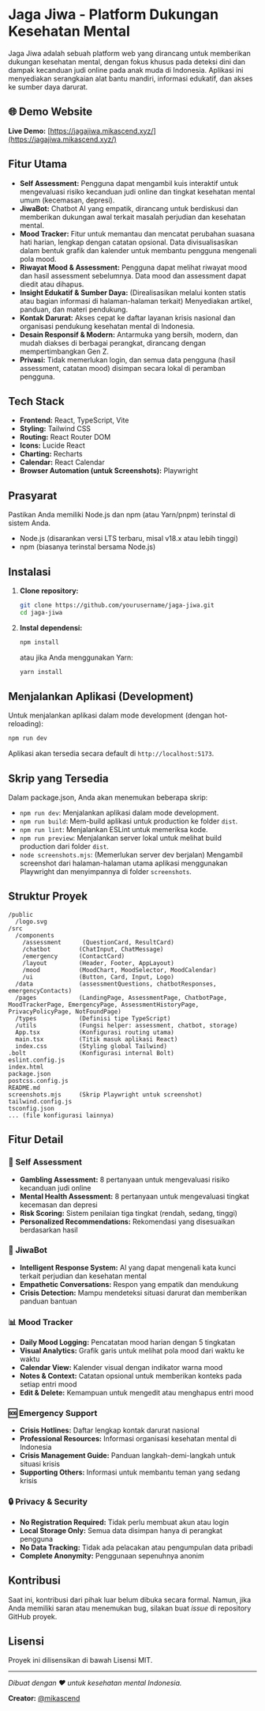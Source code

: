 # Jaga Jiwa - Platform Dukungan Kesehatan Mental

Jaga Jiwa adalah sebuah platform web yang dirancang untuk memberikan dukungan kesehatan mental, dengan fokus khusus pada deteksi dini dan dampak kecanduan judi online pada anak muda di Indonesia. Aplikasi ini menyediakan serangkaian alat bantu mandiri, informasi edukatif, dan akses ke sumber daya darurat.

## 🌐 Demo Website

**Live Demo:** [https://jagajiwa.mikascend.xyz/](https://jagajiwa.mikascend.xyz/)

## Fitur Utama

- **Self Assessment:** Pengguna dapat mengambil kuis interaktif untuk mengevaluasi risiko kecanduan judi online dan tingkat kesehatan mental umum (kecemasan, depresi).
- **JiwaBot:** Chatbot AI yang empatik, dirancang untuk berdiskusi dan memberikan dukungan awal terkait masalah perjudian dan kesehatan mental.
- **Mood Tracker:** Fitur untuk memantau dan mencatat perubahan suasana hati harian, lengkap dengan catatan opsional. Data divisualisasikan dalam bentuk grafik dan kalender untuk membantu pengguna mengenali pola mood.
- **Riwayat Mood & Assessment:** Pengguna dapat melihat riwayat mood dan hasil assessment sebelumnya. Data mood dan assessment dapat diedit atau dihapus.
- **Insight Edukatif & Sumber Daya:** (Direalisasikan melalui konten statis atau bagian informasi di halaman-halaman terkait) Menyediakan artikel, panduan, dan materi pendukung.
- **Kontak Darurat:** Akses cepat ke daftar layanan krisis nasional dan organisasi pendukung kesehatan mental di Indonesia.
- **Desain Responsif & Modern:** Antarmuka yang bersih, modern, dan mudah diakses di berbagai perangkat, dirancang dengan mempertimbangkan Gen Z.
- **Privasi:** Tidak memerlukan login, dan semua data pengguna (hasil assessment, catatan mood) disimpan secara lokal di peramban pengguna.

## Tech Stack

- **Frontend:** React, TypeScript, Vite
- **Styling:** Tailwind CSS
- **Routing:** React Router DOM
- **Icons:** Lucide React
- **Charting:** Recharts
- **Calendar:** React Calendar
- **Browser Automation (untuk Screenshots):** Playwright

## Prasyarat

Pastikan Anda memiliki Node.js dan npm (atau Yarn/pnpm) terinstal di sistem Anda.
- Node.js (disarankan versi LTS terbaru, misal v18.x atau lebih tinggi)
- npm (biasanya terinstal bersama Node.js)

## Instalasi

1.  **Clone repository:**
    ```bash
    git clone https://github.com/yourusername/jaga-jiwa.git
    cd jaga-jiwa
    ```

2.  **Instal dependensi:**
    ```bash
    npm install
    ```
    atau jika Anda menggunakan Yarn:
    ```bash
    yarn install
    ```

## Menjalankan Aplikasi (Development)

Untuk menjalankan aplikasi dalam mode development (dengan hot-reloading):

```bash
npm run dev
```

Aplikasi akan tersedia secara default di `http://localhost:5173`.

## Skrip yang Tersedia

Dalam package.json, Anda akan menemukan beberapa skrip:

-   `npm run dev`: Menjalankan aplikasi dalam mode development.
-   `npm run build`: Mem-build aplikasi untuk production ke folder `dist`.
-   `npm run lint`: Menjalankan ESLint untuk memeriksa kode.
-   `npm run preview`: Menjalankan server lokal untuk melihat build production dari folder `dist`.
-   `node screenshots.mjs`: (Memerlukan server dev berjalan) Mengambil screenshot dari halaman-halaman utama aplikasi menggunakan Playwright dan menyimpannya di folder `screenshots`.

## Struktur Proyek

```
/public
  /logo.svg
/src
  /components
    /assessment      (QuestionCard, ResultCard)
    /chatbot        (ChatInput, ChatMessage)
    /emergency      (ContactCard)
    /layout         (Header, Footer, AppLayout)
    /mood           (MoodChart, MoodSelector, MoodCalendar)
    /ui             (Button, Card, Input, Logo)
  /data             (assessmentQuestions, chatbotResponses, emergencyContacts)
  /pages            (LandingPage, AssessmentPage, ChatbotPage, MoodTrackerPage, EmergencyPage, AssessmentHistoryPage, PrivacyPolicyPage, NotFoundPage)
  /types            (Definisi tipe TypeScript)
  /utils            (Fungsi helper: assessment, chatbot, storage)
  App.tsx           (Konfigurasi routing utama)
  main.tsx          (Titik masuk aplikasi React)
  index.css         (Styling global Tailwind)
.bolt               (Konfigurasi internal Bolt)
eslint.config.js
index.html
package.json
postcss.config.js
README.md
screenshots.mjs     (Skrip Playwright untuk screenshot)
tailwind.config.js
tsconfig.json
... (file konfigurasi lainnya)
```

## Fitur Detail

### 🧠 Self Assessment
- **Gambling Assessment:** 8 pertanyaan untuk mengevaluasi risiko kecanduan judi online
- **Mental Health Assessment:** 8 pertanyaan untuk mengevaluasi tingkat kecemasan dan depresi
- **Risk Scoring:** Sistem penilaian tiga tingkat (rendah, sedang, tinggi)
- **Personalized Recommendations:** Rekomendasi yang disesuaikan berdasarkan hasil

### 🤖 JiwaBot
- **Intelligent Response System:** AI yang dapat mengenali kata kunci terkait perjudian dan kesehatan mental
- **Empathetic Conversations:** Respon yang empatik dan mendukung
- **Crisis Detection:** Mampu mendeteksi situasi darurat dan memberikan panduan bantuan

### 📊 Mood Tracker
- **Daily Mood Logging:** Pencatatan mood harian dengan 5 tingkatan
- **Visual Analytics:** Grafik garis untuk melihat pola mood dari waktu ke waktu
- **Calendar View:** Kalender visual dengan indikator warna mood
- **Notes & Context:** Catatan opsional untuk memberikan konteks pada setiap entri mood
- **Edit & Delete:** Kemampuan untuk mengedit atau menghapus entri mood

### 🆘 Emergency Support
- **Crisis Hotlines:** Daftar lengkap kontak darurat nasional
- **Professional Resources:** Informasi organisasi kesehatan mental di Indonesia
- **Crisis Management Guide:** Panduan langkah-demi-langkah untuk situasi krisis
- **Supporting Others:** Informasi untuk membantu teman yang sedang krisis

### 🔒 Privacy & Security
- **No Registration Required:** Tidak perlu membuat akun atau login
- **Local Storage Only:** Semua data disimpan hanya di perangkat pengguna
- **No Data Tracking:** Tidak ada pelacakan atau pengumpulan data pribadi
- **Complete Anonymity:** Penggunaan sepenuhnya anonim

## Kontribusi

Saat ini, kontribusi dari pihak luar belum dibuka secara formal. Namun, jika Anda memiliki saran atau menemukan bug, silakan buat *issue* di repository GitHub proyek.

## Lisensi

Proyek ini dilisensikan di bawah Lisensi MIT.

---

*Dibuat dengan ❤️ untuk kesehatan mental Indonesia.* 

**Creator:** [@mikascend](https://twitter.com/mikascend) 